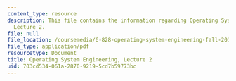 ```yaml
---
content_type: resource
description: This file contains the information regarding Operating System Engineering,
  Lecture 2.
file: null
file_location: /coursemedia/6-828-operating-system-engineering-fall-2012/703cd534061a287092195cd7b59773bc_MIT6_828F12_lec2_notes.pdf
file_type: application/pdf
resourcetype: Document
title: Operating System Engineering, Lecture 2
uid: 703cd534-061a-2870-9219-5cd7b59773bc
---
```

